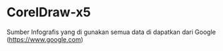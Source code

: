 # CorelDraw-x5
Sumber Infografis yang di gunakan semua data di dapatkan dari Google (https://www.google.com)

